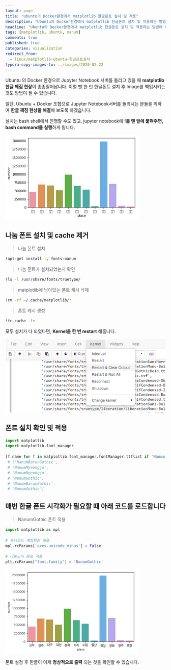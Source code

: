 ```yaml
---
layout: page
title: "Ubuntu의 Docker환경에서 matplotlib 한글폰트 설치 및 적용"
description: "Ubuntu의 Docker환경에서 matplotlib 한글폰트 설치 및 적용하는 방법에 대한 내용입니다."
headline: "Ubuntu의 Docker환경에서 matplotlib 한글폰트 설치 및 적용하는 방법에 대한 내용입니다."
tags: [matplotlib, ubuntu, nanum]
comments: true
published: true
categories: visualization
redirect_from:
  - linux/matplotlib-ubuntu-한글폰트설치
typora-copy-images-to: ../images/2020-02-22
---
```




Ubuntu 의 Docker 환경으로 Jupyter Notebook 서버를 돌리고 있을 때 **matplotlib 한글 깨짐 현상**이 종종일어납니다. 이럴 땐 한 번 한글폰트 설치 후 Image를 백업시키는 것도 방법이 될 수 있습니다. 

일단, Ubuntu + Docker 조합으로 Jupyter Notebook서버를 돌리시는 분들을 위하여 **한글 깨짐 현상을 해결**해 보도록 하겠습니다.

설치는 bash shell에서 진행할 수도 있고, jupyter notebook에 **!를 맨 앞에 붙혀주면, bash command를 실행**하게 됩니다.



![2020-0222-blog-01](../images/2020-02-22/2020-0222-blog-01.png)



## 나눔 폰트 설치 및 cache 제거

> 나눔 폰트 설치

```bash
!apt-get install -y fonts-nanum
```



> 나눔 폰트가 설치되었는지 확인

```bash
!ls -l /usr/share/fonts/truetype/
```



> matplotlib에 남아있는 폰트 캐시 삭제

```bash
!rm -rf ~/.cache/matplotlib/*
```



> 폰트 캐시 생성

```bash
!fc-cache -fv
```



모두 설치가 다 되었다면, **Kernel을 한 번 restart** 해줍니다.

![image-20200222192255288](../images/2020-02-22/image-20200222192255288.png)





## 폰트 설치 확인 및 적용

```python
import matplotlib    
import matplotlib.font_manager

[f.name for f in matplotlib.font_manager.fontManager.ttflist if 'Nanum' in f.name]
 # ['NanumBarunGothic',
 # 'NanumMyeongjo',
 # 'NanumMyeongjo',
 # 'NanumGothic',
 # 'NanumBarunGothic',
 # 'NanumGothic']
```



## 매번 한글 폰트 시각화가 필요할 때 아래 코드를 로드합니다

> NanumGothic 폰트 적용

```python
import matplotlib as mpl

# 유니코드 깨짐현상 해결
mpl.rcParams['axes.unicode_minus'] = False

# 나눔고딕 폰트 적용
plt.rcParams["font.family"] = 'NanumGothic'
```



![2020-0222-blog-02](../images/2020-02-22/2020-0222-blog-02.png)



폰트 설정 후 한글이 이제 **정상적으로 출력** 되는 것을 확인할 수 있습니다.

